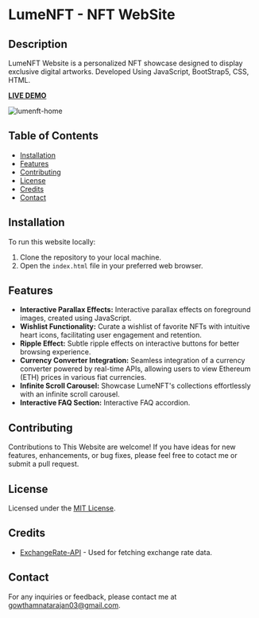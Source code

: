 # LumeNFT - NFT WebSite

## Description
LumeNFT Website is a personalized NFT showcase designed to display exclusive digital artworks. Developed Using JavaScript, BootStrap5, CSS, HTML.

**[LIVE DEMO](https://lumenft.netlify.app/)**

![lumenft-home](https://github.com/gowthamnatarajan03/NFT-Website/assets/165258291/0d63ee3d-325c-4a50-8dca-aff2914bd24f)

## Table of Contents
- [Installation](#installation)
- [Features](#features)
- [Contributing](#contributing)
- [License](#license)
- [Credits](#credits)
- [Contact](#contact)

## Installation
To run this website locally:
1. Clone the repository to your local machine.
2. Open the `index.html` file in your preferred web browser.

## Features
- **Interactive Parallax Effects:** Interactive parallax effects on foreground images, created using JavaScript.
- **Wishlist Functionality:** Curate a wishlist of favorite NFTs with intuitive heart icons, facilitating user engagement and retention.
- **Ripple Effect:** Subtle ripple effects on interactive buttons for better browsing experience.
- **Currency Converter Integration:** Seamless integration of a currency converter powered by real-time APIs, allowing users to view Ethereum (ETH) prices in various fiat currencies.
- **Infinite Scroll Carousel:** Showcase LumeNFT's collections effortlessly with an infinite scroll carousel.
- **Interactive FAQ Section:** Interactive FAQ accordion.

## Contributing
Contributions to This Website are welcome! If you have ideas for new features, enhancements, or bug fixes, please feel free to cotact me or submit a pull request.

## License
Licensed under the [MIT License](LICENSE).

## Credits
- [ExchangeRate-API](https://www.exchangerate-api.com/) - Used for fetching exchange rate data.

## Contact
For any inquiries or feedback, please contact me at [gowthamnatarajan03@gmail.com](mailto:gowthamnatarajan03@gmail.com).
